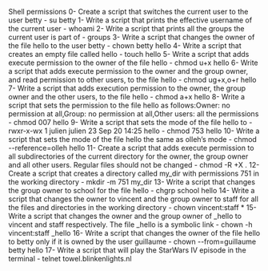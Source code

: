 Shell permissions
0- Create a script that switches the current user to the user betty - su betty
1- Write a script that prints the effective username of the current user - whoami
2- Write a script that prints all the groups the current user is part of - groups
3- Write a script that changes the owner of the file hello to the user betty - chown betty hello
4- Write a script that creates an empty file called hello - touch hello
5- Write a script that adds execute permission to the owner of the file hello - chmod u+x hello
6- Write a script that adds execute permission to the owner and the group owner, and read permission to other users, to the file hello - chmod ug+x,o+r hello
7- Write a script that adds execution permission to the owner, the group owner and the other users, to the file hello - chmod a+x hello
8- Write a script that sets the permission to the file hello as follows:Owner: no permission at all,Group: no permission at all,Other users: all the permissions - chmod 007 hello
9- Write a script that sets the mode of the file hello to -rwxr-x-wx 1 julien julien 23 Sep 20 14:25 hello - chmod 753 hello
10- Write a script that sets the mode of the file hello the same as olleh’s mode - chmod --reference=olleh hello
11- Create a script that adds execute permission to all subdirectories of the current directory for the owner, the group owner and all other users. Regular files should not be changed - chmod -R +X .
12- Create a script that creates a directory called my_dir with permissions 751 in the working directory - mkdir -m 751 my_dir
13- Write a script that changes the group owner to school for the file hello - chgrp school hello
14- Write a script that changes the owner to vincent and the group owner to staff for all the files and directories in the working directory - chown vincent:staff *
15- Write a script that changes the owner and the group owner of _hello to vincent and staff respectively. The file _hello is a symbolic link - chown -h vincent:staff _hello
16- Write a script that changes the owner of the file hello to betty only if it is owned by the user guillaume - chown --from=guillaume betty hello
17- Write a script that will play the StarWars IV episode in the terminal - telnet towel.blinkenlights.nl
